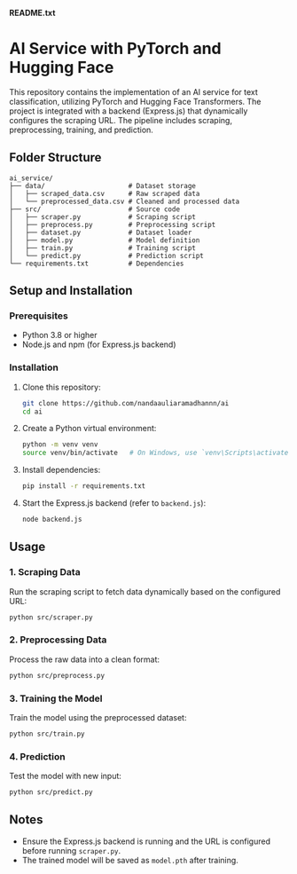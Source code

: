 **README.txt**

# AI Service with PyTorch and Hugging Face

This repository contains the implementation of an AI service for text classification, utilizing PyTorch and Hugging Face Transformers. The project is integrated with a backend (Express.js) that dynamically configures the scraping URL. The pipeline includes scraping, preprocessing, training, and prediction.

## Folder Structure
```
ai_service/
├── data/                     # Dataset storage
│   ├── scraped_data.csv      # Raw scraped data
│   └── preprocessed_data.csv # Cleaned and processed data
├── src/                      # Source code
│   ├── scraper.py            # Scraping script
│   ├── preprocess.py         # Preprocessing script
│   ├── dataset.py            # Dataset loader
│   ├── model.py              # Model definition
│   ├── train.py              # Training script
│   └── predict.py            # Prediction script
└── requirements.txt          # Dependencies
```

## Setup and Installation

### Prerequisites
- Python 3.8 or higher
- Node.js and npm (for Express.js backend)

### Installation
1. Clone this repository:
   ```bash
   git clone https://github.com/nandaauliaramadhannn/ai
   cd ai
   ```

2. Create a Python virtual environment:
   ```bash
   python -m venv venv
   source venv/bin/activate   # On Windows, use `venv\Scripts\activate`
   ```

3. Install dependencies:
   ```bash
   pip install -r requirements.txt
   ```

4. Start the Express.js backend (refer to `backend.js`):
   ```bash
   node backend.js
   ```

## Usage

### 1. Scraping Data
Run the scraping script to fetch data dynamically based on the configured URL:
```bash
python src/scraper.py
```

### 2. Preprocessing Data
Process the raw data into a clean format:
```bash
python src/preprocess.py
```

### 3. Training the Model
Train the model using the preprocessed dataset:
```bash
python src/train.py
```

### 4. Prediction
Test the model with new input:
```bash
python src/predict.py
```

## Notes
- Ensure the Express.js backend is running and the URL is configured before running `scraper.py`.
- The trained model will be saved as `model.pth` after training.

